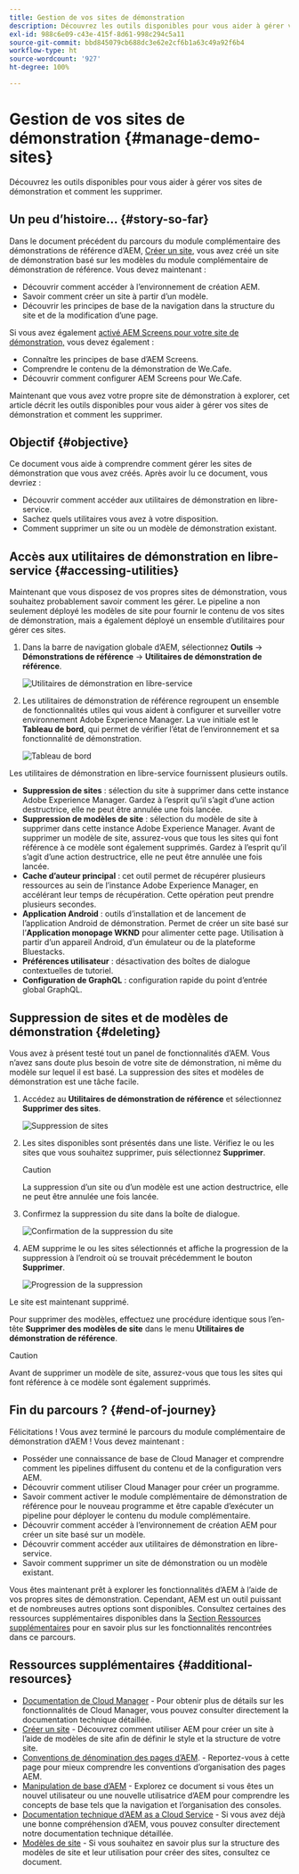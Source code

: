 ```yaml
---
title: Gestion de vos sites de démonstration
description: Découvrez les outils disponibles pour vous aider à gérer vos sites de démonstration et comment les supprimer.
exl-id: 988c6e09-c43e-415f-8d61-998c294c5a11
source-git-commit: bbd845079cb688dc3e62e2cf6b1a63c49a92f6b4
workflow-type: ht
source-wordcount: '927'
ht-degree: 100%

---
```


# Gestion de vos sites de démonstration {#manage-demo-sites}

Découvrez les outils disponibles pour vous aider à gérer vos sites de démonstration et comment les supprimer.

## Un peu d’histoire… {#story-so-far}

Dans le document précédent du parcours du module complémentaire des démonstrations de référence d’AEM, [Créer un site](create-site.md), vous avez créé un site de démonstration basé sur les modèles du module complémentaire de démonstration de référence. Vous devez maintenant :

* Découvrir comment accéder à l’environnement de création AEM.
* Savoir comment créer un site à partir d’un modèle.
* Découvrir les principes de base de la navigation dans la structure du site et de la modification d’une page.

Si vous avez également [activé AEM Screens pour votre site de démonstration,](screens.md) vous devez également :

* Connaître les principes de base d’AEM Screens.
* Comprendre le contenu de la démonstration de We.Cafe.
* Découvrir comment configurer AEM Screens pour We.Cafe.

Maintenant que vous avez votre propre site de démonstration à explorer, cet article décrit les outils disponibles pour vous aider à gérer vos sites de démonstration et comment les supprimer.

## Objectif {#objective}

Ce document vous aide à comprendre comment gérer les sites de démonstration que vous avez créés. Après avoir lu ce document, vous devriez :

* Découvrir comment accéder aux utilitaires de démonstration en libre-service.
* Sachez quels utilitaires vous avez à votre disposition.
* Comment supprimer un site ou un modèle de démonstration existant.

## Accès aux utilitaires de démonstration en libre-service {#accessing-utilities}

Maintenant que vous disposez de vos propres sites de démonstration, vous souhaitez probablement savoir comment les gérer. Le pipeline a non seulement déployé les modèles de site pour fournir le contenu de vos sites de démonstration, mais a également déployé un ensemble d’utilitaires pour gérer ces sites.

1. Dans la barre de navigation globale dʼAEM, sélectionnez **Outils** -> **Démonstrations de référence** -> **Utilitaires de démonstration de référence**.

   ![Utilitaires de démonstration en libre-service](assets/demo-utilities.png)

1. Les utilitaires de démonstration de référence regroupent un ensemble de fonctionnalités utiles qui vous aident à configurer et surveiller votre environnement Adobe Experience Manager. La vue initiale est le **Tableau de bord**, qui permet de vérifier l’état de l’environnement et sa fonctionnalité de démonstration.

   ![Tableau de bord](assets/dashboard.png)

Les utilitaires de démonstration en libre-service fournissent plusieurs outils.

* **Suppression de sites** : sélection du site à supprimer dans cette instance Adobe Experience Manager. Gardez à l’esprit qu’il s’agit d’une action destructrice, elle ne peut être annulée une fois lancée.
* **Suppression de modèles de site** : sélection du modèle de site à supprimer dans cette instance Adobe Experience Manager. Avant de supprimer un modèle de site, assurez-vous que tous les sites qui font référence à ce modèle sont également supprimés. Gardez à l’esprit qu’il s’agit d’une action destructrice, elle ne peut être annulée une fois lancée.
* **Cache dʼauteur principal** : cet outil permet de récupérer plusieurs ressources au sein de l’instance Adobe Experience Manager, en accélérant leur temps de récupération. Cette opération peut prendre plusieurs secondes.
* **Application Android** : outils d’installation et de lancement de l’application Android de démonstration. Permet de créer un site basé sur lʼ&#x200B;**Application monopage WKND** pour alimenter cette page. Utilisation à partir d’un appareil Android, d’un émulateur ou de la plateforme Bluestacks.
* **Préférences utilisateur** : désactivation des boîtes de dialogue contextuelles de tutoriel.
* **Configuration de GraphQL** : configuration rapide du point d’entrée global GraphQL.

## Suppression de sites et de modèles de démonstration {#deleting}

Vous avez à présent testé tout un panel de fonctionnalités dʼAEM. Vous nʼavez sans doute plus besoin de votre site de démonstration, ni même du modèle sur lequel il est basé. La suppression des sites et modèles de démonstration est une tâche facile.

1. Accédez au **Utilitaires de démonstration de référence** et sélectionnez **Supprimer des sites**.

   ![Suppression de sites](assets/delete-sites.png)

1. Les sites disponibles sont présentés dans une liste. Vérifiez le ou les sites que vous souhaitez supprimer, puis sélectionnez **Supprimer**.

   >[!CAUTION]
   >
   >La suppression dʼun site ou dʼun modèle est une action destructrice, elle ne peut être annulée une fois lancée.

1. Confirmez la suppression du site dans la boîte de dialogue.

   ![Confirmation de la suppression du site](assets/confirm-site-delete.png)

1. AEM supprime le ou les sites sélectionnés et affiche la progression de la suppression à lʼendroit où se trouvait précédemment le bouton **Supprimer**.

   ![Progression de la suppression](assets/delete-progress.png)

Le site est maintenant supprimé.

Pour supprimer des modèles, effectuez une procédure identique sous lʼen-tête **Supprimer des modèles de site** dans le menu **Utilitaires de démonstration de référence**.

>[!CAUTION]
>
>Avant de supprimer un modèle de site, assurez-vous que tous les sites qui font référence à ce modèle sont également supprimés.

## Fin du parcours ? {#end-of-journey}

Félicitations ! Vous avez terminé le parcours du module complémentaire de démonstration d’AEM ! Vous devez maintenant :

* Posséder une connaissance de base de Cloud Manager et comprendre comment les pipelines diffusent du contenu et de la configuration vers AEM.
* Découvrir comment utiliser Cloud Manager pour créer un programme.
* Savoir comment activer le module complémentaire de démonstration de référence pour le nouveau programme et être capable d’exécuter un pipeline pour déployer le contenu du module complémentaire.
* Découvrir comment accéder à l’environnement de création AEM pour créer un site basé sur un modèle.
* Découvrir comment accéder aux utilitaires de démonstration en libre-service.
* Savoir comment supprimer un site de démonstration ou un modèle existant.

Vous êtes maintenant prêt à explorer les fonctionnalités d’AEM à l’aide de vos propres sites de démonstration. Cependant, AEM est un outil puissant et de nombreuses autres options sont disponibles. Consultez certaines des ressources supplémentaires disponibles dans la [Section Ressources supplémentaires](#additional-resources) pour en savoir plus sur les fonctionnalités rencontrées dans ce parcours.

## Ressources supplémentaires {#additional-resources}

* [Documentation de Cloud Manager](https://experienceleague.adobe.com/docs/experience-manager-cloud-service/content/onboarding/onboarding-concepts/cloud-manager-introduction.html?lang=fr) - Pour obtenir plus de détails sur les fonctionnalités de Cloud Manager, vous pouvez consulter directement la documentation technique détaillée.
* [Créer un site](/help/sites-cloud/administering/site-creation/create-site.md) - Découvrez comment utiliser AEM pour créer un site à l’aide de modèles de site afin de définir le style et la structure de votre site.
* [Conventions de dénomination des pages d’AEM](/help/sites-cloud/authoring/sites-console/organizing-pages.md#page-name-restrictions-and-best-practices). - Reportez-vous à cette page pour mieux comprendre les conventions d’organisation des pages AEM.
* [Manipulation de base d’AEM](/help/sites-cloud/authoring/basic-handling.md) - Explorez ce document si vous êtes un nouvel utilisateur ou une nouvelle utilisatrice d’AEM pour comprendre les concepts de base tels que la navigation et l’organisation des consoles.
* [Documentation technique d’AEM as a Cloud Service](https://experienceleague.adobe.com/docs/experience-manager-cloud-service.html?lang=fr) - Si vous avez déjà une bonne compréhension d’AEM, vous pouvez consulter directement notre documentation technique détaillée.
* [Modèles de site](/help/sites-cloud/administering/site-creation/site-templates.md) - Si vous souhaitez en savoir plus sur la structure des modèles de site et leur utilisation pour créer des sites, consultez ce document.
